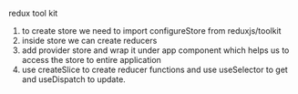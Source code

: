 redux tool kit

1. to create store we need to import configureStore from reduxjs/toolkit
2. inside store we can create reducers
3. add provider store and wrap it under app component which helps us to access the store to entire application
4. use createSlice to create reducer functions and use useSelector to get and useDispatch to update.
